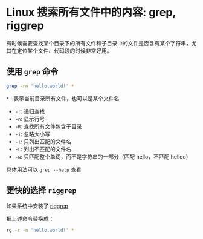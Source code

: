 # Linux 搜索所有文件中的内容: grep, riggrep

有时候需要查找某个目录下的所有文件和子目录中的文件是否含有某个字符串，尤其在定位某个文件、代码段的时候非常好用。

## 使用 `grep` 命令

```bash
grep -rn 'hello,world!' *
```

`*` : 表示当前目录所有文件，也可以是某个文件名

- `-r`: 递归查找
- `-n`: 显示行号
- `-R`: 查找所有文件包含子目录
- `-i`: 忽略大小写
- `-l`: 只列出匹配的文件名
- `-L`: 列出不匹配的文件名
- `-w`: 只匹配整个单词，而不是字符串的一部分（匹配 hello，不匹配 helloo）

具体用法可以 `grep --help` 查看

## 更快的选择 `riggrep`

如果系统中安装了 [riggrep](https://github.com/BurntSushi/ripgrep)

把上述命令替换成：

```bash
rg -r -n 'hello,world!' *
```
